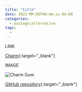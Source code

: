 ```yaml
---
title: "title"
date: 2022-MM-DDTHH:mm:ss-04:00
categories:
  - package|alternative
tags:
  - 
---
```


LINK


 [Charm](https://charm.sh/){:target="_blank"} 

IMAGE 


 ![Charm Gum](https://camo.githubusercontent.com/2abf7fae63e9572651937281c23ae73c61be8b01852bbcac7b5346a26ffd1566/68747470733a2f2f73747566662e636861726d2e73682f67756d2f67756d2e706e67)
 


[GitHub repository](https://github.com/charmbracelet/gum){:target="_blank"}
 


